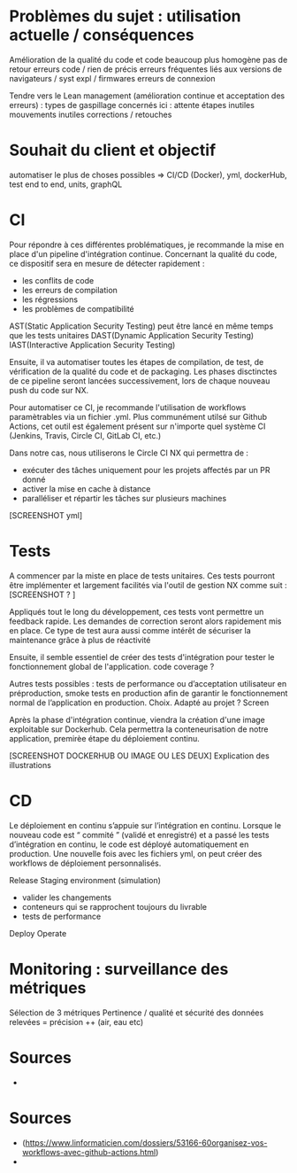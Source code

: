 # Problèmes du sujet : utilisation actuelle / conséquences

Amélioration de la qualité du code et code beaucoup plus homogène 
pas de retour erreurs code / rien de précis
erreurs fréquentes liés aux versions de navigateurs / syst expl / firmwares
erreurs de connexion

Tendre vers le Lean management (amélioration continue et acceptation des erreurs) : types de gaspillage concernés ici :
attente
étapes inutiles
mouvements inutiles
corrections / retouches

# Souhait du client et objectif 
automatiser le plus de choses possibles => CI/CD (Docker), yml, dockerHub, test end to end, units, graphQL

# CI
Pour répondre à ces différentes problématiques, je recommande la mise en place d'un pipeline d'intégration continue. Concernant la qualité du code, ce dispositif sera en mesure de détecter rapidement :
- les conflits de code
- les erreurs de compilation
- les régressions
- les problèmes de compatibilité

AST(Static Application Security Testing) peut être lancé en même temps que les tests unitaires
DAST(Dynamic Application Security Testing)
IAST(Interactive Application Security Testing)

Ensuite, il va automatiser toutes les étapes de compilation, de test, de vérification de la qualité du code et de packaging.
Les phases disctinctes de ce pipeline seront lancées successivement, lors de chaque nouveau push du code sur NX.

Pour automatiser ce CI, je recommande l'utilisation de workflows paramètrables via un fichier .yml. Plus communément utilsé sur Github Actions, cet outil est également présent sur n'importe quel système CI (Jenkins, Travis, Circle CI, GitLab CI, etc.)

Dans notre cas, nous utiliserons le Circle CI NX qui permettra de :
- exécuter des tâches uniquement pour les projets affectés par un PR donné
- activer la mise en cache à distance
- paralléliser et répartir les tâches sur plusieurs machines

[SCREENSHOT yml]

# Tests
A commencer par la miste en place de tests unitaires. Ces tests pourront être implémenter et largement facilités via l'outil de gestion NX comme suit :
[SCREENSHOT ? ]

Appliqués tout le long du développement, ces tests vont permettre un feedback rapide. Les demandes de correction seront alors rapidement mis en place.
Ce type de test aura aussi comme intérêt de sécuriser la maintenance grâce à plus de réactivité

Ensuite, il semble essentiel de créer des tests d'intégration pour tester le fonctionnement global de l'application.
code coverage ? 

Autres tests possibles : tests de performance ou d’acceptation utilisateur en préproduction, smoke tests en production afin de garantir le fonctionnement normal de l’application en production.
Choix. Adapté au projet ?
Screen


Après la phase d'intégration continue, viendra la création d'une image exploitable sur Dockerhub. Cela permettra la conteneurisation de notre application, premirèe étape du déploiement continu.

[SCREENSHOT DOCKERHUB OU IMAGE OU LES DEUX]
Explication des illustrations 

# CD
Le déploiement en continu s’appuie sur l’intégration en continu. Lorsque le nouveau code est “ commité ” (validé et enregistré) et a passé les tests d’intégration en continu, le code est déployé automatiquement en production. Une nouvelle fois avec les fichiers yml, on peut créer des workflows de déploiement personnalisés.


Release
Staging environment (simulation)
- valider les changements
- conteneurs qui se rapprochent toujours du livrable
- tests de performance

Deploy
Operate
# Monitoring : surveillance des métriques
Sélection de 3 métriques
Pertinence / qualité et sécurité des données relevées = précision ++ (air, eau etc)

# Sources
-


# Sources
- (https://www.linformaticien.com/dossiers/53166-60organisez-vos-workflows-avec-github-actions.html)
- 
